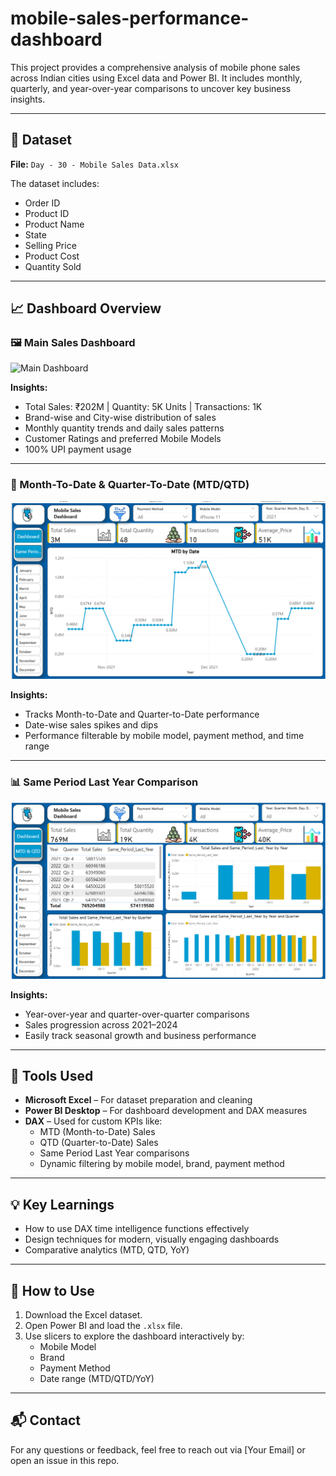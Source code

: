 # mobile-sales-performance-dashboard

This project provides a comprehensive analysis of mobile phone sales across Indian cities using Excel data and Power BI. It includes monthly, quarterly, and year-over-year comparisons to uncover key business insights.

---

## 📁 Dataset

**File:** `Day - 30 - Mobile Sales Data.xlsx`

The dataset includes:
- Order ID
- Product ID
- Product Name
- State
- Selling Price
- Product Cost
- Quantity Sold

---

## 📈 Dashboard Overview

### 🖼️ Main Sales Dashboard
![Main Dashboard](dashboardimg1.png)

**Insights:**
- Total Sales: ₹202M | Quantity: 5K Units | Transactions: 1K
- Brand-wise and City-wise distribution of sales
- Monthly quantity trends and daily sales patterns
- Customer Ratings and preferred Mobile Models
- 100% UPI payment usage

---

### 📅 Month-To-Date & Quarter-To-Date (MTD/QTD)
![MTD & QTD](MTD&QTDimg.png)

**Insights:**
- Tracks Month-to-Date and Quarter-to-Date performance
- Date-wise sales spikes and dips
- Performance filterable by mobile model, payment method, and time range

---

### 📊 Same Period Last Year Comparison
![Same Period Last Year](SamePeriodLastYearimg.png)

**Insights:**
- Year-over-year and quarter-over-quarter comparisons
- Sales progression across 2021–2024
- Easily track seasonal growth and business performance

---

## 🧰 Tools Used

- **Microsoft Excel** – For dataset preparation and cleaning
- **Power BI Desktop** – For dashboard development and DAX measures
- **DAX** – Used for custom KPIs like:
  - MTD (Month-to-Date) Sales
  - QTD (Quarter-to-Date) Sales
  - Same Period Last Year comparisons
  - Dynamic filtering by mobile model, brand, payment method

---

## 💡 Key Learnings

- How to use DAX time intelligence functions effectively
- Design techniques for modern, visually engaging dashboards
- Comparative analytics (MTD, QTD, YoY)

---

## 🔧 How to Use

1. Download the Excel dataset.
2. Open Power BI and load the `.xlsx` file.
3. Use slicers to explore the dashboard interactively by:
   - Mobile Model
   - Brand
   - Payment Method
   - Date range (MTD/QTD/YoY)

---

## 📬 Contact

For any questions or feedback, feel free to reach out via [Your Email] or open an issue in this repo.
